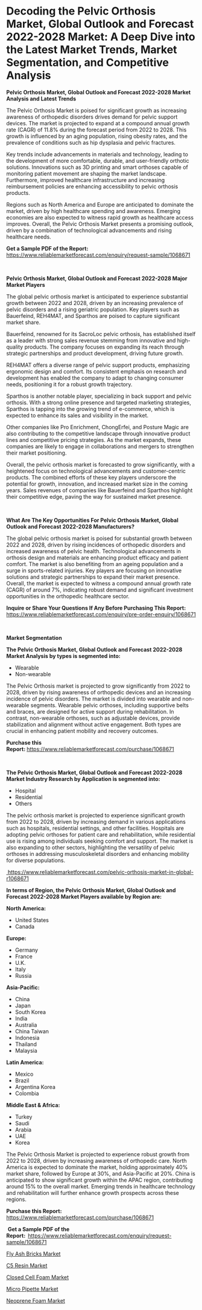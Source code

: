 <p><h1>Decoding the Pelvic Orthosis Market, Global Outlook and Forecast 2022-2028 Market: A Deep Dive into the Latest Market Trends, Market Segmentation, and Competitive Analysis</h1></p><p><strong>Pelvic Orthosis Market, Global Outlook and Forecast 2022-2028 Market Analysis and Latest Trends</strong></p>
<p><p>The Pelvic Orthosis Market is poised for significant growth as increasing awareness of orthopedic disorders drives demand for pelvic support devices. The market is projected to expand at a compound annual growth rate (CAGR) of 11.8% during the forecast period from 2022 to 2028. This growth is influenced by an aging population, rising obesity rates, and the prevalence of conditions such as hip dysplasia and pelvic fractures. </p><p>Key trends include advancements in materials and technology, leading to the development of more comfortable, durable, and user-friendly orthotic solutions. Innovations such as 3D printing and smart orthoses capable of monitoring patient movement are shaping the market landscape. Furthermore, improved healthcare infrastructure and increasing reimbursement policies are enhancing accessibility to pelvic orthosis products.</p><p>Regions such as North America and Europe are anticipated to dominate the market, driven by high healthcare spending and awareness. Emerging economies are also expected to witness rapid growth as healthcare access improves. Overall, the Pelvic Orthosis Market presents a promising outlook, driven by a combination of technological advancements and rising healthcare needs.</p></p>
<p><strong>Get a Sample PDF of the Report:&nbsp;</strong> <a href="https://www.reliablemarketforecast.com/enquiry/request-sample/1068671">https://www.reliablemarketforecast.com/enquiry/request-sample/1068671</a></p>
<p>&nbsp;</p>
<p><strong>Pelvic Orthosis Market, Global Outlook and Forecast 2022-2028 Major Market Players</strong></p>
<p><p>The global pelvic orthosis market is anticipated to experience substantial growth between 2022 and 2028, driven by an increasing prevalence of pelvic disorders and a rising geriatric population. Key players such as Bauerfeind, REH4MAT, and Sparthos are poised to capture significant market share.</p><p>Bauerfeind, renowned for its SacroLoc pelvic orthosis, has established itself as a leader with strong sales revenue stemming from innovative and high-quality products. The company focuses on expanding its reach through strategic partnerships and product development, driving future growth.</p><p>REH4MAT offers a diverse range of pelvic support products, emphasizing ergonomic design and comfort. Its consistent emphasis on research and development has enabled the company to adapt to changing consumer needs, positioning it for a robust growth trajectory.</p><p>Sparthos is another notable player, specializing in back support and pelvic orthosis. With a strong online presence and targeted marketing strategies, Sparthos is tapping into the growing trend of e-commerce, which is expected to enhance its sales and visibility in the market.</p><p>Other companies like Pro Enrichment, ChongErfei, and Posture Magic are also contributing to the competitive landscape through innovative product lines and competitive pricing strategies. As the market expands, these companies are likely to engage in collaborations and mergers to strengthen their market positioning.</p><p>Overall, the pelvic orthosis market is forecasted to grow significantly, with a heightened focus on technological advancements and customer-centric products. The combined efforts of these key players underscore the potential for growth, innovation, and increased market size in the coming years. Sales revenues of companies like Bauerfeind and Sparthos highlight their competitive edge, paving the way for sustained market presence.</p></p>
<p>&nbsp;</p>
<p><strong>What Are The Key Opportunities For Pelvic Orthosis Market, Global Outlook and Forecast 2022-2028 Manufacturers?</strong></p>
<p><p>The global pelvic orthosis market is poised for substantial growth between 2022 and 2028, driven by rising incidences of orthopedic disorders and increased awareness of pelvic health. Technological advancements in orthosis design and materials are enhancing product efficacy and patient comfort. The market is also benefiting from an ageing population and a surge in sports-related injuries. Key players are focusing on innovative solutions and strategic partnerships to expand their market presence. Overall, the market is expected to witness a compound annual growth rate (CAGR) of around 7%, indicating robust demand and significant investment opportunities in the orthopedic healthcare sector.</p></p>
<p><strong>Inquire or Share Your Questions If Any Before Purchasing This Report:</strong> <a href="https://www.reliablemarketforecast.com/enquiry/pre-order-enquiry/1068671">https://www.reliablemarketforecast.com/enquiry/pre-order-enquiry/1068671</a></p>
<p>&nbsp;</p>
<p><strong>Market Segmentation</strong></p>
<p><strong>The Pelvic Orthosis Market, Global Outlook and Forecast 2022-2028 Market Analysis by types is segmented into:</strong></p>
<p><ul><li>Wearable</li><li>Non-wearable</li></ul></p>
<p><p>The Pelvic Orthosis market is projected to grow significantly from 2022 to 2028, driven by rising awareness of orthopedic devices and an increasing incidence of pelvic disorders. The market is divided into wearable and non-wearable segments. Wearable pelvic orthoses, including supportive belts and braces, are designed for active support during rehabilitation. In contrast, non-wearable orthoses, such as adjustable devices, provide stabilization and alignment without active engagement. Both types are crucial in enhancing patient mobility and recovery outcomes.</p></p>
<p><strong>Purchase this Report:&nbsp;</strong><a href="https://www.reliablemarketforecast.com/purchase/1068671">https://www.reliablemarketforecast.com/purchase/1068671</a></p>
<p>&nbsp;</p>
<p><strong>The Pelvic Orthosis Market, Global Outlook and Forecast 2022-2028 Market Industry Research by Application is segmented into:</strong></p>
<p><ul><li>Hospital</li><li>Residential</li><li>Others</li></ul></p>
<p><p>The pelvic orthosis market is projected to experience significant growth from 2022 to 2028, driven by increasing demand in various applications such as hospitals, residential settings, and other facilities. Hospitals are adopting pelvic orthoses for patient care and rehabilitation, while residential use is rising among individuals seeking comfort and support. The market is also expanding to other sectors, highlighting the versatility of pelvic orthoses in addressing musculoskeletal disorders and enhancing mobility for diverse populations.</p></p>
<p><a href="https://www.reliablemarketforecast.com/pelvic-orthosis-market-in-global-r1068671">&nbsp;https://www.reliablemarketforecast.com/pelvic-orthosis-market-in-global-r1068671</a></p>
<p><strong>In terms of Region, the Pelvic Orthosis Market, Global Outlook and Forecast 2022-2028 Market Players available by Region are:</strong></p>
<p>
    <p> <strong> North America: </strong>
        <ul>
            <li>United States</li>
            <li>Canada</li>
        </ul>
        </p> 
    <p> <strong> Europe: </strong>
        <ul>
            <li>Germany</li>
            <li>France</li>
            <li>U.K.</li>
            <li>Italy</li>
            <li>Russia</li>
        </ul>
        </p> 
    <p> <strong> Asia-Pacific: </strong>
        <ul>
            <li>China</li>
            <li>Japan</li>
            <li>South Korea</li>
            <li>India</li>
            <li>Australia</li>
            <li>China Taiwan</li>
            <li>Indonesia</li>
            <li>Thailand</li>
            <li>Malaysia</li>
        </ul>
        </p> 
    <p> <strong> Latin America: </strong>
        <ul>
            <li>Mexico</li>
            <li>Brazil</li>
            <li>Argentina Korea</li>
            <li>Colombia</li>
        </ul>
        </p> 
    <p> <strong> Middle East & Africa: </strong>
        <ul>
            <li>Turkey</li>
            <li>Saudi</li>
            <li>Arabia</li>
            <li>UAE</li>
            <li>Korea</li>
        </ul>
    </p>
    </p>
<p><p>The Pelvic Orthosis Market is projected to experience robust growth from 2022 to 2028, driven by increasing awareness of orthopedic care. North America is expected to dominate the market, holding approximately 40% market share, followed by Europe at 30%, and Asia-Pacific at 20%. China is anticipated to show significant growth within the APAC region, contributing around 15% to the overall market. Emerging trends in healthcare technology and rehabilitation will further enhance growth prospects across these regions.</p></p>
<p><strong>Purchase this Report: </strong><a href="https://www.reliablemarketforecast.com/purchase/1068671">https://www.reliablemarketforecast.com/purchase/1068671</a></p>
<p>&nbsp;<strong>Get a Sample PDF of the Report:&nbsp;&nbsp;</strong><a href="https://www.reliablemarketforecast.com/enquiry/request-sample/1068671">https://www.reliablemarketforecast.com/enquiry/request-sample/1068671</a></p>
<p><strong></strong></p>
<p><p><a href="https://medium.com/@obiemante_40648/this-report-aims-to-deliver-an-in-depth-analysis-of-the-global-fly-ash-bricks-market-offering-both-ed42da1278d4">Fly Ash Bricks Market</a></p><p><a href="https://medium.com/@obiemante_40648/this-report-aims-to-deliver-an-in-depth-analysis-of-the-global-c5-resin-market-offering-both-8d81ec10a708">C5 Resin Market</a></p><p><a href="https://issuu.com/reportprime-2/docs/closed-cell-foam-market-size-2030.p_ba7144da3b5a02">Closed Cell Foam Market</a></p><p><a href="https://www.linkedin.com/pulse/insights-micro-pipette-industry-market-financial-status-size-smkxf?trackingId=W1h%2FUAIFRwKWW15FaMxWeg%3D%3D">Micro Pipette Market</a></p><p><a href="https://issuu.com/reportprime-2/docs/neoprene-foam-market-size-2030.pptx_340245fbd14207">Neoprene Foam Market</a></p></p>
